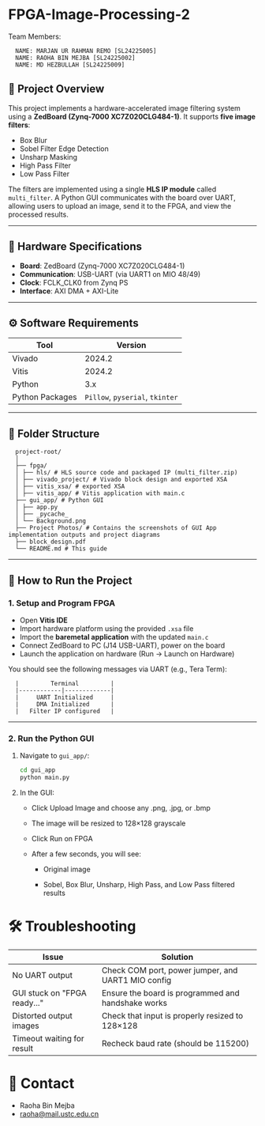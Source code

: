# FPGA-Image-Processing-2

Team Members:

      NAME: MARJAN UR RAHMAN REMO [SL24225005]
      NAME: RAOHA BIN MEJBA [SL24225002]
      NAME: MD HEZBULLAH [SL24225009]

## 📌 Project Overview

This project implements a hardware-accelerated image filtering system using a **ZedBoard (Zynq-7000 XC7Z020CLG484-1)**. It supports **five image filters**:
- Box Blur
- Sobel Filter Edge Detection
- Unsharp Masking
- High Pass Filter
- Low Pass Filter

The filters are implemented using a single **HLS IP module** called `multi_filter`. A Python GUI communicates with the board over UART, allowing users to upload an image, send it to the FPGA, and view the processed results.

---

## 🔧 Hardware Specifications

- **Board**: ZedBoard (Zynq-7000 XC7Z020CLG484-1)
- **Communication**: USB-UART (via UART1 on MIO 48/49)
- **Clock**: FCLK_CLK0 from Zynq PS
- **Interface**: AXI DMA + AXI-Lite

---

## ⚙️ Software Requirements

| Tool       | Version     |
|------------|-------------|
| Vivado     | 2024.2      |
| Vitis      | 2024.2      |
| Python     | 3.x         |
| Python Packages | `Pillow`, `pyserial`, `tkinter` |

---

## 📁 Folder Structure

      project-root/
      │
      ├── fpga/ 
      │ ├── hls/ # HLS source code and packaged IP (multi_filter.zip)
      │ ├── vivado_project/ # Vivado block design and exported XSA
      │ ├── vitis_xsa/ # exported XSA
      │ ├── vitis_app/ # Vitis application with main.c
      ├── gui_app/ # Python GUI
      │ ├── app.py
      │ ├── _pycache_
      │ └── Background.png
      ├── Project Photos/ # Contains the screenshots of GUI App implementation outputs and project diagrams
      ├── block_design.pdf
      └── README.md # This guide


---

## 🚀 How to Run the Project

### 1. Setup and Program FPGA

- Open **Vitis IDE**
- Import hardware platform using the provided `.xsa` file
- Import the **baremetal application** with the updated `main.c`
- Connect ZedBoard to PC (J14 USB-UART), power on the board
- Launch the application on hardware (Run → Launch on Hardware)

You should see the following messages via UART (e.g., Tera Term):

      |         Terminal         |
      |------------|-------------|
      |     UART Initialized     |
      |     DMA Initialized      |
      |   Filter IP configured   |
---

### 2. Run the Python GUI

1. Navigate to `gui_app/`:
   ```bash
   cd gui_app
   python main.py

2. In the GUI:
    * Click Upload Image and choose any .png, .jpg, or .bmp

    * The image will be resized to 128×128 grayscale

    * Click Run on FPGA

    * After a few seconds, you will see:

        * Original image

        * Sobel, Box Blur, Unsharp, High Pass, and Low Pass filtered results


# 🛠️ Troubleshooting

| Issue                        | Solution                                           |
| ---------------------------- | -------------------------------------------------- |
| No UART output               | Check COM port, power jumper, and UART1 MIO config |
| GUI stuck on "FPGA ready..." | Ensure the board is programmed and handshake works |
| Distorted output images      | Check that input is properly resized to 128×128    |
| Timeout waiting for result   | Recheck baud rate (should be 115200)               |


# 📧 Contact
- Raoha Bin Mejba
- raoha@mail.ustc.edu.cn
